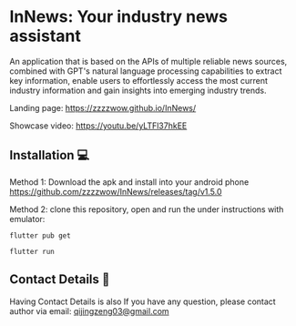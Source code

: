 # InNews: Your industry news assistant

An application that is based on the APIs of multiple reliable news sources, combined with GPT's natural language processing capabilities to extract key information, enable users to effortlessly access the most current industry information and gain insights into emerging industry trends.

Landing page: https://zzzzwow.github.io/InNews/


Showcase video: https://youtu.be/yLTFl37hkEE


## Installation 💻

Method 1: Download the apk and install into your android phone https://github.com/zzzzwow/InNews/releases/tag/v1.5.0 

Method 2: clone this repository, open and run the under instructions with emulator:

```
flutter pub get
```

```
flutter run
```


##  Contact Details 📧

Having Contact Details is also If you have any question, please contact author via email: qijingzeng03@gmail.com 
